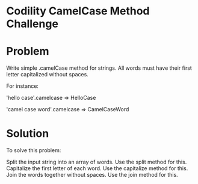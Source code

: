 # Codility CamelCase Method Challenge
# Problem
Write simple .camelCase method for strings. All words must have their first letter capitalized without spaces.

For instance:

'hello case'.camelcase => HelloCase

'camel case word'.camelcase => CamelCaseWord

# Solution
To solve this problem:

Split the input string into an array of words. Use the split method for this.
Capitalize the first letter of each word. Use the capitalize method for this.
Join the words together without spaces. Use the join method for this.